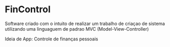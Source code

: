 # FinControl
Software criado com o intuito de realizar um trabalho de criaçao de sistema utilizando uma linguaguem de padrao MVC (Model-View-Controller)

Ideia de App: Controle de finanças pessoais
